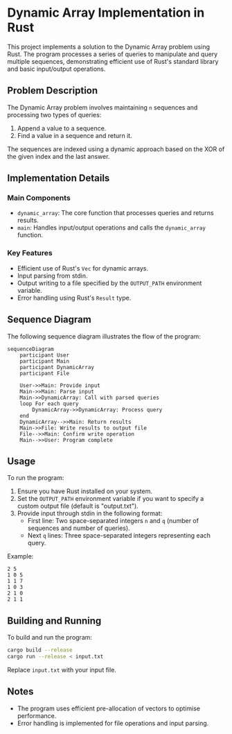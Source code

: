 # Dynamic Array Implementation in Rust

This project implements a solution to the Dynamic Array problem using Rust. The program processes a series of queries to manipulate and query multiple sequences, demonstrating efficient use of Rust's standard library and basic input/output operations.

## Problem Description

The Dynamic Array problem involves maintaining `n` sequences and processing two types of queries:

1. Append a value to a sequence.
2. Find a value in a sequence and return it.

The sequences are indexed using a dynamic approach based on the XOR of the given index and the last answer.

## Implementation Details

### Main Components

- `dynamic_array`: The core function that processes queries and returns results.
- `main`: Handles input/output operations and calls the `dynamic_array` function.

### Key Features

- Efficient use of Rust's `Vec` for dynamic arrays.
- Input parsing from stdin.
- Output writing to a file specified by the `OUTPUT_PATH` environment variable.
- Error handling using Rust's `Result` type.

## Sequence Diagram

The following sequence diagram illustrates the flow of the program:

```mermaid
sequenceDiagram
    participant User
    participant Main
    participant DynamicArray
    participant File

    User->>Main: Provide input
    Main->>Main: Parse input
    Main->>DynamicArray: Call with parsed queries
    loop For each query
        DynamicArray->>DynamicArray: Process query
    end
    DynamicArray-->>Main: Return results
    Main->>File: Write results to output file
    File-->>Main: Confirm write operation
    Main-->>User: Program complete
```

## Usage

To run the program:

1. Ensure you have Rust installed on your system.
2. Set the `OUTPUT_PATH` environment variable if you want to specify a custom output file (default is "output.txt").
3. Provide input through stdin in the following format:
    - First line: Two space-separated integers `n` and `q` (number of sequences and number of queries).
    - Next `q` lines: Three space-separated integers representing each query.

Example:

```
2 5
1 0 5
1 1 7
1 0 3
2 1 0
2 1 1
```

## Building and Running

To build and run the program:

```bash
cargo build --release
cargo run --release < input.txt
```

Replace `input.txt` with your input file.

## Notes

- The program uses efficient pre-allocation of vectors to optimise performance.
- Error handling is implemented for file operations and input parsing.
